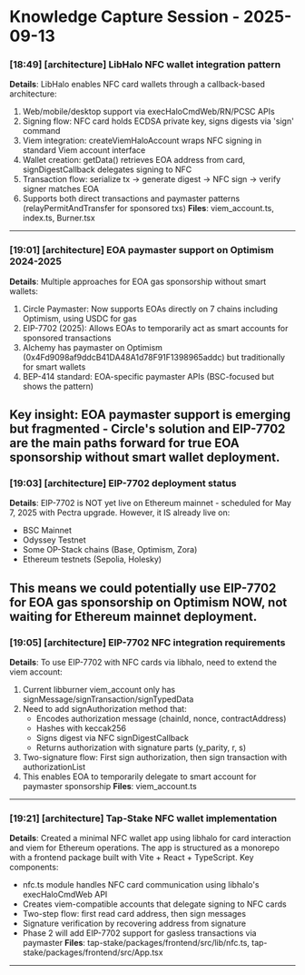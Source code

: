 # Knowledge Capture Session - 2025-09-13

### [18:49] [architecture] LibHalo NFC wallet integration pattern
**Details**: LibHalo enables NFC card wallets through a callback-based architecture:
1. Web/mobile/desktop support via execHaloCmdWeb/RN/PCSC APIs
2. Signing flow: NFC card holds ECDSA private key, signs digests via 'sign' command
3. Viem integration: createViemHaloAccount wraps NFC signing in standard Viem account interface
4. Wallet creation: getData() retrieves EOA address from card, signDigestCallback delegates signing to NFC
5. Transaction flow: serialize tx → generate digest → NFC sign → verify signer matches EOA
6. Supports both direct transactions and paymaster patterns (relayPermitAndTransfer for sponsored txs)
**Files**: viem_account.ts, index.ts, Burner.tsx
---

### [19:01] [architecture] EOA paymaster support on Optimism 2024-2025
**Details**: Multiple approaches for EOA gas sponsorship without smart wallets:
1. Circle Paymaster: Now supports EOAs directly on 7 chains including Optimism, using USDC for gas
2. EIP-7702 (2025): Allows EOAs to temporarily act as smart accounts for sponsored transactions
3. Alchemy has paymaster on Optimism (0x4Fd9098af9ddcB41DA48A1d78F91F1398965addc) but traditionally for smart wallets
4. BEP-414 standard: EOA-specific paymaster APIs (BSC-focused but shows the pattern)

Key insight: EOA paymaster support is emerging but fragmented - Circle's solution and EIP-7702 are the main paths forward for true EOA sponsorship without smart wallet deployment.
---

### [19:03] [architecture] EIP-7702 deployment status
**Details**: EIP-7702 is NOT yet live on Ethereum mainnet - scheduled for May 7, 2025 with Pectra upgrade. However, it IS already live on:
- BSC Mainnet
- Odyssey Testnet  
- Some OP-Stack chains (Base, Optimism, Zora)
- Ethereum testnets (Sepolia, Holesky)

This means we could potentially use EIP-7702 for EOA gas sponsorship on Optimism NOW, not waiting for Ethereum mainnet deployment.
---

### [19:05] [architecture] EIP-7702 NFC integration requirements
**Details**: To use EIP-7702 with NFC cards via libhalo, need to extend the viem account:
1. Current libburner viem_account only has signMessage/signTransaction/signTypedData
2. Need to add signAuthorization method that:
   - Encodes authorization message (chainId, nonce, contractAddress)
   - Hashes with keccak256
   - Signs digest via NFC signDigestCallback
   - Returns authorization with signature parts (y_parity, r, s)
3. Two-signature flow: First sign authorization, then sign transaction with authorizationList
4. This enables EOA to temporarily delegate to smart account for paymaster sponsorship
**Files**: viem_account.ts
---

### [19:21] [architecture] Tap-Stake NFC wallet implementation
**Details**: Created a minimal NFC wallet app using libhalo for card interaction and viem for Ethereum operations. The app is structured as a monorepo with a frontend package built with Vite + React + TypeScript. Key components:
- nfc.ts module handles NFC card communication using libhalo's execHaloCmdWeb API
- Creates viem-compatible accounts that delegate signing to NFC cards  
- Two-step flow: first read card address, then sign messages
- Signature verification by recovering address from signature
- Phase 2 will add EIP-7702 support for gasless transactions via paymaster
**Files**: tap-stake/packages/frontend/src/lib/nfc.ts, tap-stake/packages/frontend/src/App.tsx
---


